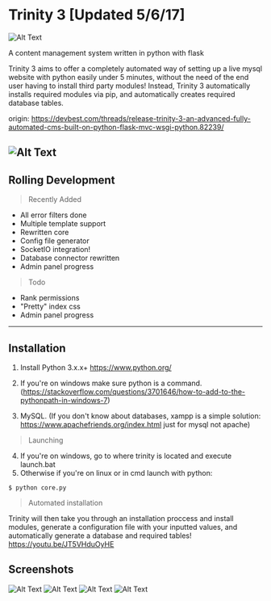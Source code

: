 
Trinity 3 [Updated 5/6/17]
===================
![Alt Text](http://i.imgur.com/k8I15Gh.png)

A content management system written in python with flask 


Trinity 3 aims to offer a completely automated way of setting up a live mysql website with python easily under 5 minutes, without the need of the end user having to install third party modules! Instead, Trinity 3 automatically installs required modules via pip, and automatically creates required database tables.

origin:
https://devbest.com/threads/release-trinity-3-an-advanced-fully-automated-cms-built-on-python-flask-mvc-wsgi-python.82239/

![Alt Text](http://image.prntscr.com/image/8c36a0e9d5eb4c3aa23806032e39f341.png)
----------

## Rolling Development
> Recently Added
- All error filters done
- Multiple template support
- Rewritten core
- Config file generator
- SocketIO integration!
- Database connector rewritten
- Admin panel progress

> Todo
- Rank permissions
- "Pretty" index css
- Admin panel progress

----------


## Installation

1. Install Python 3.x.x+ https://www.python.org/
2. If you're on windows make sure python is a command. (https://stackoverflow.com/questions/3701646/how-to-add-to-the-pythonpath-in-windows-7)

3. MySQL. (If you don't know about databases, xampp is a simple solution: https://www.apachefriends.org/index.html just for mysql not apache)

> Launching
4. If you're on windows, go to where trinity is located and execute launch.bat
5. Otherwise if you're on linux or in cmd launch with python:
```
$ python core.py
```

> Automated installation

Trinity will then take you through an installation proccess and install modules, generate a configuration file with your inputted values, and automatically generate a database and required tables!
https://youtu.be/JT5VHduOyHE

## Screenshots
![Alt Text](http://image.prntscr.com/image/019c80da5c47430d957787dcfeb3fc01.png)
![Alt Text](http://image.prntscr.com/image/e6951df674ed496b827154942bc91f08.png)
![Alt Text](http://image.prntscr.com/image/52f4fd5e66e74fcaad8fe50ca54ae043.png)
![Alt Text](http://image.prntscr.com/image/4ae0d358e96f4048a117dd73f58c4588.png)
